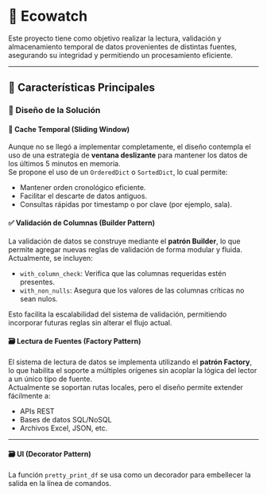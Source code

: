 # 🧪 Ecowatch

Este proyecto tiene como objetivo realizar la lectura, validación y almacenamiento temporal de datos provenientes de distintas fuentes, asegurando su integridad y permitiendo un procesamiento eficiente.

---

## 📌 Características Principales

### 🧠 Diseño de la Solución

#### 🧮 Cache Temporal (Sliding Window)

Aunque no se llegó a implementar completamente, el diseño contempla el uso de una estrategia de **ventana deslizante** para mantener los datos de los últimos 5 minutos en memoria.  
Se propone el uso de un `OrderedDict` o `SortedDict`, lo cual permite:

- Mantener orden cronológico eficiente.
- Facilitar el descarte de datos antiguos.
- Consultas rápidas por timestamp o por clave (por ejemplo, sala).

#### ✅ Validación de Columnas (Builder Pattern)

La validación de datos se construye mediante el **patrón Builder**, lo que permite agregar nuevas reglas de validación de forma modular y fluida. Actualmente, se incluyen:

- `with_column_check`: Verifica que las columnas requeridas estén presentes.
- `with_non_nulls`: Asegura que los valores de las columnas críticas no sean nulos.

Esto facilita la escalabilidad del sistema de validación, permitiendo incorporar futuras reglas sin alterar el flujo actual.

#### 🗃️ Lectura de Fuentes (Factory Pattern)

El sistema de lectura de datos se implementa utilizando el **patrón Factory**, lo que habilita el soporte a múltiples orígenes sin acoplar la lógica del lector a un único tipo de fuente.  
Actualmente se soportan rutas locales, pero el diseño permite extender fácilmente a:

- APIs REST
- Bases de datos SQL/NoSQL
- Archivos Excel, JSON, etc.

---

#### 🗃️ UI (Decorator Pattern)
La función `pretty_print_df` se usa como un decorador para embellecer la salida en la línea de comandos.

